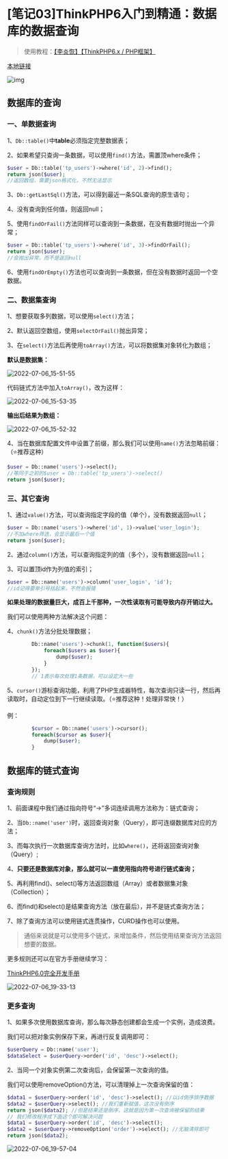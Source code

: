 # [笔记03]ThinkPHP6入门到精通：数据库的数据查询

> 使用教程：[【李炎恢】【ThinkPHP6.x / PHP框架】](https://www.bilibili.com/video/BV12E411y7u8)

[本地链接](E:\BaiduNetdiskDownload\哔哩哔哩\小虫师兄\ThinkPHP6入门到精通)

![img](https://pic.shejibiji.com/i/2022/06/06/629dd7216f741.png)

## 数据库的查询

### 一、单数据查询

1、`Db::table()`中**table**必须指定完整数据表；

2、如果希望只查询一条数据，可以使用`find()`方法，需置顶where条件；

```php
$user = Db::table('tp_users')->where('id', 2)->find();
return json($user);
//返回数组，需要json格式化，不然无法显示
```

3、`Db::getLastSql()`方法，可以得到最近一条SQL查询的原生语句；

4、没有查询到任何值，则返回null；

5、使用`findOrFail()`方法同样可以查询到一条数据，在没有数据时抛出一个异常；

```php
$user = Db::table('tp_users')->where('id', 3)->findOrFail();
return json($user);
//会抛出异常，而不是返回null
```

6、使用`findOrEmpty()`方法也可以查询到一条数据，但在没有数据时返回一个空数据。

### 二、数据集查询

1、想要获取多列数据，可以使用`select()`方法；

2、默认返回空数组，使用`selectOrFail()`抛出异常；

3、在`select()`方法后再使用`toArray()`方法，可以将数据集对象转化为数组；

**默认是数据集：**

![2022-07-06_15-51-55](https://pic.shejibiji.com/i/2022/07/06/62c53f2083252.jpg)

代码链式方法中加入`toArray()`，改为这样：

![2022-07-06_15-53-35](https://pic.shejibiji.com/i/2022/07/06/62c53fada5951.jpg)

**输出后结果为数组：**

![2022-07-06_15-52-32](https://pic.shejibiji.com/i/2022/07/06/62c53f4e2e039.jpg)

4、当在数据库配置文件中设置了前缀，那么我们可以使用`name()`方法忽略前缀：（⭐推荐这种）

```php
$user = Db::name('users')->select(); 
//等同于之前的$user = Db::table('tp_users')->select()
return json($user);
```

### 三、其它查询

1、通过`value()`方法，可以查询指定字段的值（单个），没有数据返回`null`；

```php
$user = Db::name('users')->where('id', 1)->value('user_login'); 
//不加where筛选，会显示最后一个值
return json($user);
```

2、通过`column()`方法，可以查询指定列的值（多个），没有数据返回`null`；

3、可以置顶id作为列值的索引；

```php
$user = Db::name('users')->column('user_login', 'id');
//id记得要单引号括起来，不然会报错
```

**如果处理的数据量巨大，成百上千那种，一次性读取有可能导致内存开销过大。**

我们可以使用两种方法解决这个问题：

4、`chunk()`方法分批处理数据；

```php
        Db::name('users')->chunk(1, function($users){
            foreach($users as $user){
                dump($user);
            }
        });
        // 1表示每次处理1条数据，可以设定大一些
```

5、`cursor()`游标查询功能，利用了PHP生成器特性，每次查询只读一行，然后再读取时，自动定位到下一行继续读取。（⭐推荐这种！处理非常快！）

例：

```php
        $cursor = Db::name('users')->cursor();
        foreach($cursor as $user){
            dump($user);
        }
```

## 数据库的链式查询

### 查询规则

1、前面课程中我们通过指向符号“->”多词连续调用方法称为：链式查询；

2、当`Db::name('user')`时，返回查询对象（Query），即可连缀数据库对应的方法；

3、而每次执行一次数据库查询方法时，比如`where()`，还将返回查询对象（Query）;

4、**只要还是数据库对象，那么就可以一直使用指向符号进行链式查询；**

5、再利用find()、select()等方法返回数组（Array）或者数据集对象（Collection）；

6、而find()和select()是结果查询方法（放在最后），并不是链式查询方法；

7、除了查询方法可以使用链式连贯操作，CURD操作也可以使用。

> 通俗来说就是可以使用多个链式，来增加条件，然后使用结果查询方法返回想要的数据。

更多规则还可以在官方手册继续学习：

[ThinkPHP6.0完全开发手册](https://www.kancloud.cn/manual/thinkphp6_0)

![2022-07-06_19-33-13](https://pic.shejibiji.com/i/2022/07/06/62c5731300fa2.jpg)

### 更多查询

1、如果多次使用数据库查询，那么每次静态创建都会生成一个实例，造成浪费。

我们可以把对象实例保存下来，再进行反复调用即可：

```php
$userQuery = Db::name('user');
$dataSelect = $userQuery->order('id', 'desc')->select();
```

2、当同一个对象实例第二次查询后，会保留第一次查询的值。

我们可以使用removeOption()方法，可以清理掉上一次查询保留的值：

```php
$data1 = $userQuery->order('id', 'desc')->select(); //以id倒序排序数据
$data2 = $userQuery->select(); //我们重新赋值，这次没有倒序
return json($data2); //但是结果还是倒序，这就是因为第一次查询被保留的结果
// 我们修改程序成下面这个即可解决问题
$data1 = $userQuery->order('id', 'desc')->select();
$data2 = $userQuery->removeOption('order')->select(); //无脑清除即可
return json($data2);
```

![2022-07-06_19-57-04](https://pic.shejibiji.com/i/2022/07/06/62c5789575d00.jpg)
